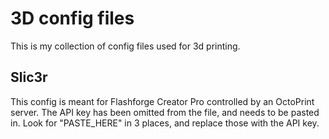 # 3D config files

This is my collection of config files used for 3d printing.

## Slic3r

This config is meant for Flashforge Creator Pro controlled by an OctoPrint server. The API key has been omitted from the file, and needs to be pasted in. Look for "PASTE_HERE" in 3 places, and replace those with the API key.
